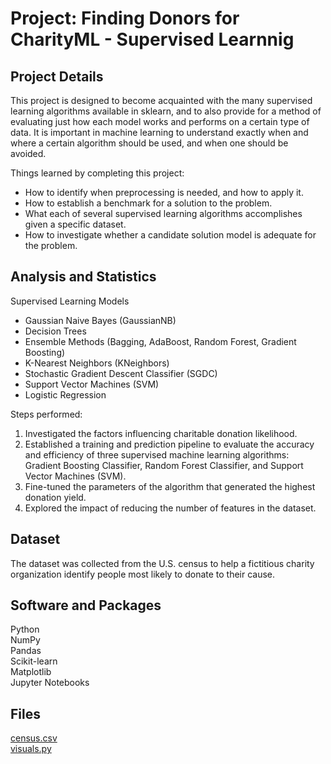 # Project: Finding Donors for CharityML - Supervised Learnnig

## Project Details
This project is designed to become acquainted with the many supervised learning algorithms available in sklearn, and to also provide for a method of evaluating just how each model works and performs on a certain type of data. It is important in machine learning to understand exactly when and where a certain algorithm should be used, and when one should be avoided.

Things learned by completing this project:
- How to identify when preprocessing is needed, and how to apply it.
- How to establish a benchmark for a solution to the problem.
- What each of several supervised learning algorithms accomplishes given a specific dataset.
- How to investigate whether a candidate solution model is adequate for the problem.

## Analysis and Statistics

Supervised Learning Models  
* Gaussian Naive Bayes (GaussianNB)  
* Decision Trees  
* Ensemble Methods (Bagging, AdaBoost, Random Forest, Gradient Boosting)  
* K-Nearest Neighbors (KNeighbors)  
* Stochastic Gradient Descent Classifier (SGDC)  
* Support Vector Machines (SVM)  
* Logistic Regression

Steps performed:
1. Investigated the factors influencing charitable donation likelihood.
2. Established a training and prediction pipeline to evaluate the accuracy and efficiency of three supervised machine learning algorithms: Gradient Boosting Classifier, Random Forest Classifier, and Support Vector Machines (SVM).
3. Fine-tuned the parameters of the algorithm that generated the highest donation yield.
4. Explored the impact of reducing the number of features in the dataset.

## Dataset

The dataset was collected from the U.S. census to help a fictitious charity organization identify people most likely to donate to their cause. 

## Software and Packages

Python  
NumPy   
Pandas  
Scikit-learn  
Matplotlib   
Jupyter Notebooks
 
## Files

[census.csv](https://github.com/CyndiMorris/AnalyticsProjects/blob/main/FindingDonors/census.csv)  
[visuals.py](https://github.com/CyndiMorris/AnalyticsProjects/blob/main/FindingDonors/visuals.py)


